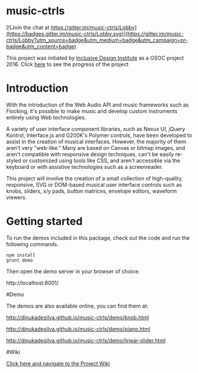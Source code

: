 # music-ctrls

[![Join the chat at https://gitter.im/music-ctrls/Lobby](https://badges.gitter.im/music-ctrls/Lobby.svg)](https://gitter.im/music-ctrls/Lobby?utm_source=badge&utm_medium=badge&utm_campaign=pr-badge&utm_content=badge)

This project was initiated by [Inclusive Design Institute](http://inclusivedesign.ca/) as a GSOC project 2016. 
Click [here](https://github.com/dinukadesilva/music-ctrls/wiki) to see the progress of the project

# Introduction

With the introduction of the Web Audio API and music frameworks such as Flocking, it's possible to make music and develop custom instruments entirely using Web technologies.

A variety of user interface component libraries, such as Nexus UI, jQuery Kontrol, Interface.js and G200K's Polymer controls, have been developed to assist in the creation of musical interfaces. However, the majority of them aren't very "web-like." Many are based on Canvas or bitmap images, and aren't compatible with responsive design techniques, can't be easily re-styled or customized using tools like CSS, and aren't accessible via the keyboard or with assistive technologies such as a screenreader.

This project will involve the creation of a small collection of high-quality, responsive, SVG or DOM-based musical user interface controls such as knobs, sliders, x/y pads, button matrices, envelope editors, waveform viewers.

# Getting started

To run the demos included in this package, check out the code and run the following commands.

```
npm install
grunt demo
```
Then open the demo server in your browser of choice:

http://localhost:8001/

#Demo

The demos are also available online, you can find them at:

http://dinukadesilva.github.io/music-ctrls/demo/knob.html

http://dinukadesilva.github.io/music-ctrls/demo/piano.html

http://dinukadesilva.github.io/music-ctrls/demo/linear-slider.html

#Wiki

[Click here and navigate to the Project Wiki](https://github.com/dinukadesilva/music-ctrls/wiki)
